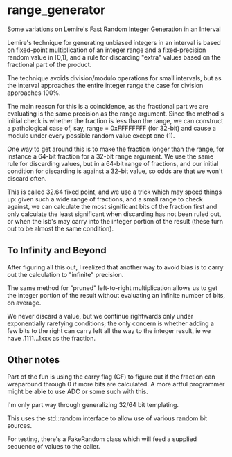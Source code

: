 # range_generator
Some variations on Lemire's  Fast Random Integer Generation in an Interval

Lemire's technique for generating unbiased integers in an interval is based on fixed-point multiplication of an
integer range and a fixed-precision random value in [0,1), and a rule for discarding "extra" values based on the fractional
part of the product.

The technique avoids division/modulo operations for small intervals, 
but as the interval approaches the entire integer range the case for division approaches 100%.  

The main reason for this is a coincidence, as the fractional part we are evaluating is the same precision as the range argument.
Since the method's initial check is whether the fraction is less than the range, we can construct a pathological case of, say,
range = 0xFFFFFFFF (for 32-bit) and cause a modulo under every possible random value except one (1).  

One way to get around this is to make the fraction longer than the range, for instance a 64-bit fraction for a 32-bit range argument.
We use the same rule for discarding values, but in a 64-bit range of fractions, and our initial condition for discarding 
is against a 32-bit value, so odds are that we won't discard often.

This is called 32.64 fixed point, and we use a trick which may speed things up:  given such a wide range of fractions, and a 
small range to check against, we can calculate the most significant bits of the fraction first and only calculate the least significant
when discarding has not been ruled out, or when the lsb's may carry into the integer portion of the result (these turn out to be almost the same condition).

## To Infinity and Beyond 

After figuring all this out, I realized that another way to avoid bias is to carry out the calculation to "infinite" precision.

The same method for "pruned" left-to-right multiplication allows us to get the integer portion of the result without evaluating an infinite number of bits, on average.  

We never discard a value, but we continue rightwards only under exponentially rarefying conditions; the only concern is whether adding a few bits to the right can carry left all the way to the integer result, ie we have .1111...1xxx as the fraction.

## Other notes

Part of the fun is using the carry flag (CF) to figure out if the fraction can wraparound through 0 if more bits are 
calculated.  A more artful programmer might be able to use ADC or some such with this.

I'm only part way through generalizing 32/64 bit templating.

This uses the std::random interface to allow use of various random bit sources.  

For testing, there's a FakeRandom class which will feed a supplied sequence of values to the caller.




